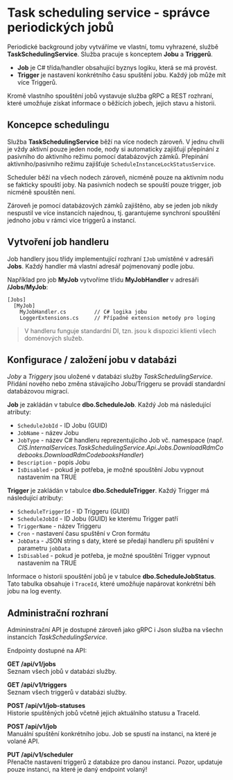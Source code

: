 ﻿# Task scheduling service - správce periodických jobů
Periodické background joby vytváříme ve vlastní, tomu vyhrazené, službě **TaskSchedulingService**.
Služba pracuje s konceptem **Jobu** a **Triggerů**.

- **Job** je C# třída/handler obsahující byznys logiku, která se má provést.
- **Trigger** je nastavení konkrétního času spuštění jobu. Každý job může mít více Triggerů.

Kromě vlastního spouštění jobů vystavuje služba gRPC a REST rozhraní, které umožňuje získat informace o běžících jobech, jejich stavu a historii.

## Koncepce schedulingu
Služba **TaskSchedulingService** běží na více nodech zároveň. 
V jednu chvíli je vždy aktivní pouze jeden node, nody si automaticky zajišťují přepínání z pasivního do aktivního režimu pomocí databázových zámků.
Přepínání aktivního/pasivního režimu zajišťuje `ScheduleInstanceLockStatusService`.

Scheduler běží na všech nodech zároveň, nicméně pouze na aktivním nodu se fakticky spouští joby.
Na pasivních nodech se spouští pouze trigger, job nicméně spouštěn není.

Zároveň je pomocí databázových zámků zajištěno, aby se jeden job nikdy nespustil ve více instancích najednou, tj. garantujeme synchroní spouštění jednoho jobu v rámci více triggerů a instancí.

## Vytvoření job handleru
Job handlery jsou třídy implementující rozhraní `IJob` umístěné v adresáři **Jobs**.
Každý handler má vlastní adresář pojmenovaný podle jobu.

Například pro job **MyJob** vytvoříme třídu **MyJobHandler** v adresáři **/Jobs/MyJob**:

```
[Jobs]
  [MyJob]
    MyJobHandler.cs         // C# logika jobu
    LoggerExtensions.cs     // Případné extension metody pro loging
```

> V handleru funguje standardní DI, tzn. jsou k dispozici klienti všech doménových služeb.

## Konfigurace / založení jobu v databázi
*Joby* a *Triggery* jsou uložené v databázi služby *TaskSchedulingService*.
Přidání nového nebo změna stávajícího Jobu/Triggeru se provádí standardní databázovou migrací.

**Job** je zakládán v tabulce **dbo.ScheduleJob**. 
Každý Job má následující atributy:
- `ScheduleJobId` - ID Jobu (GUID)
- `JobName` - název Jobu
- `JobType` - název C# handleru reprezentujícího Job vč. namespace (např. *CIS.InternalServices.TaskSchedulingService.Api.Jobs.DownloadRdmCodebooks.DownloadRdmCodebooksHandler*)
- `Description` - popis Jobu
- `IsDisabled` - pokud je potřeba, je možné spouštění Jobu vypnout nastavením na TRUE

**Trigger** je zakládán v tabulce **dbo.ScheduleTrigger**.
Každý Trigger má následující atributy:
- `ScheduleTriggerId` - ID Triggeru (GUID)
- `ScheduleJobId` - ID Jobu (GUID) ke kterému Trigger patří
- `TriggerName` - název Triggeru
- `Cron` - nastavení času spuštění v Cron formátu
- `JobData` - JSON string s daty, které se předají handleru při spuštění v parametru `jobData`
- `IsDisabled` - pokud je potřeba, je možné spouštění Trigger vypnout nastavením na TRUE

Informace o historii spouštění jobů je v tabulce **dbo.ScheduleJobStatus**.
Tato tabulka obsahuje i `TraceId`, které umožňuje napárovat konkrétní běh jobu na log eventy.

## Administrační rozhraní
Admininstrační API je dostupné zároveň jako gRPC i Json služba na všechn instancích *TaskSchedulingService*.

Endpointy dostupné na API:

**GET /api/v1/jobs**  
Seznam všech jobů v databázi služby.

**GET /api/v1/triggers**  
Seznam všech triggerů v databázi služby.

**POST /api/v1/job-statuses**  
Historie spuštěných jobů včetně jejich aktuálního statusu a TraceId.

**POST /api/v1/job**  
Manuální spuštění konkrétního jobu. Job se spustí na instanci, na které je volané API.

**PUT /api/v1/scheduler**  
Přenačte nastavení triggerů z databáze pro danou instanci. Pozor, updatuje pouze instanci, na které je daný endpoint volaný!